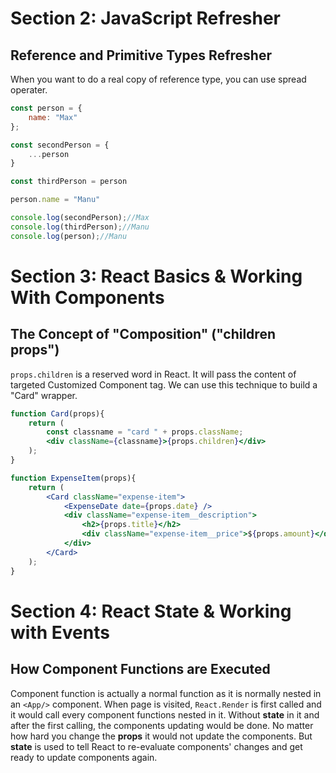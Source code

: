 # Section 2: JavaScript Refresher
## Reference and Primitive Types Refresher
When you want to do a real copy of reference type, you can use spread operater.
```js
const person = {
    name: "Max"
};

const secondPerson = {
    ...person
}

const thirdPerson = person

person.name = "Manu"

console.log(secondPerson);//Max
console.log(thirdPerson);//Manu
console.log(person);//Manu
```

# Section 3: React Basics & Working With Components
## The Concept of "Composition" ("children props")
```props.children``` is a reserved word in React. It will pass the content of targeted Customized Component tag. We can use this technique to build a "Card" wrapper.
```jsx
function Card(props){
    return (
        const classname = "card " + props.className;
        <div className={classname}>{props.children}</div>
    );
}

function ExpenseItem(props){
    return (
        <Card className="expense-item">
            <ExpenseDate date={props.date} />
            <div className="expense-item__description">
                <h2>{props.title}</h2>
                <div className="expense-item__price">${props.amount}</div>
            </div>
        </Card>
    );
}
```
# Section 4: React State & Working with Events
## How Component Functions are Executed
Component function is actually a normal function as it is normally nested in an ```<App/>``` component. When page is visited, ```React.Render``` is first called and it would call every component functions nested in it. Without **state** in it and after the first calling, the components updating would be done. No matter how hard you change the **props** it would not update the components. But **state** is used to tell React to re-evaluate components' changes and get ready to update components again.
